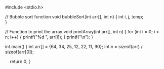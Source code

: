 #include <stdio.h>

// Bubble sort function
void bubbleSort(int arr[], int n) {
    int i, j, temp;   
}

// Function to print the array
void printArray(int arr[], int n) {
    for (int i = 0; i < n; i++) {
        printf("%d ", arr[i]);
    }
    printf("\n");
}

int main() {
    int arr[] = {64, 34, 25, 12, 22, 11, 90};
    int n = sizeof(arr) / sizeof(arr[0]);

    return 0;
}
